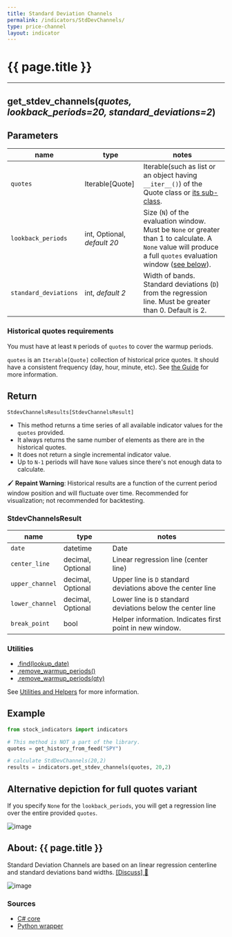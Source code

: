 ```yaml
---
title: Standard Deviation Channels
permalink: /indicators/StdDevChannels/
type: price-channel
layout: indicator
---
```


# {{ page.title }}
<hr>

## **get_stdev_channels**(*quotes, lookback_periods=20, standard_deviations=2*)

## Parameters

| name | type | notes
| -- |-- |--
| `quotes` | Iterable[Quote] | Iterable(such as list or an object having `__iter__()`) of the Quote class or [its sub-class]({{site.baseurl}}/guide/#using-custom-quote-classes).
| `lookback_periods` | int, Optional, *default 20*  | Size (`N`) of the evaluation window.  Must be `None` or greater than 1 to calculate.  A `None` value will produce a full `quotes` evaluation window ([see below](#alternative-depiction-for-full-quotes-variant)).
| `standard_deviations` | int, *default 2*  | Width of bands.  Standard deviations (`D`) from the regression line.  Must be greater than 0.  Default is 2.

### Historical quotes requirements

You must have at least `N` periods of `quotes` to cover the warmup periods.

`quotes` is an `Iterable[Quote]` collection of historical price quotes.  It should have a consistent frequency (day, hour, minute, etc).  See [the Guide]({{site.baseurl}}/guide/#historical-quotes) for more information.

## Return

```python
StdevChannelsResults[StdevChannelsResult]
```

- This method returns a time series of all available indicator values for the `quotes` provided.
- It always returns the same number of elements as there are in the historical quotes.
- It does not return a single incremental indicator value.
- Up to `N-1` periods will have `None` values since there's not enough data to calculate.

:paintbrush: **Repaint Warning**: Historical results are a function of the current period window position and will fluctuate over time.  Recommended for visualization; not recommended for backtesting.

### StdevChannelsResult

| name | type | notes
| -- |-- |--
| `date` | datetime | Date
| `center_line` | decimal, Optional | Linear regression line (center line)
| `upper_channel` | decimal, Optional | Upper line is `D` standard deviations above the center line
| `lower_channel` | decimal, Optional | Lower line is `D` standard deviations below the center line
| `break_point` | bool | Helper information.  Indicates first point in new window.

### Utilities

- [.find(lookup_date)]({{site.baseurl}}/utilities#find-indicator-result-by-date)
- [.remove_warmup_periods()]({{site.baseurl}}/utilities#remove-warmup-periods)
- [.remove_warmup_periods(qty)]({{site.baseurl}}/utilities#remove-warmup-periods)

See [Utilities and Helpers]({{site.baseurl}}/utilities#utilities-for-indicator-results) for more information.

## Example

```python
from stock_indicators import indicators

# This method is NOT a part of the library.
quotes = get_history_from_feed("SPY")

# calculate StdDevChannels(20,2)
results = indicators.get_stdev_channels(quotes, 20,2)
```

## Alternative depiction for full quotes variant

If you specify `None` for the `lookback_periods`, you will get a regression line over the entire provided `quotes`.

![image]({{site.charturl}}/StdDevChannelsFull.png)

## About: {{ page.title }}

Standard Deviation Channels are based on an linear regression centerline and standard deviations band widths.
[[Discuss] :speech_balloon:]({{site.github.base_repository_url}}/discussions/368 "Community discussion about this indicator")

![image]({{site.charturl}}/StdDevChannels.png)

### Sources

- [C# core]({{site.base_sourceurl}}/s-z/StdDevChannels/StdDevChannels.cs)
- [Python wrapper]({{site.sourceurl}}/stdev_channels.py)
